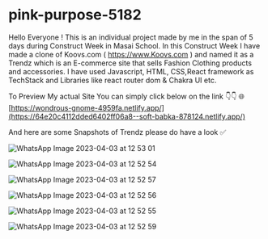 # pink-purpose-5182


Hello Everyone ! This is an individual project made by me in the span of 5 days during Construct Week in Masai School. In this Construct Week I have made a clone of Koovs.com ( https://www.Koovs.com ) and named it as a Trendz which is an E-commerce site that sells Fashion Clothing products and accessories. I have used Javascript, HTML, CSS,React framework as TechStack and Libraries like react router dom & Chakra UI etc.

To Preview My actual Site You can simply click below on the link 👇👇 🌐 [https://wondrous-gnome-4959fa.netlify.app/](https://64e20c4112dded6402ff06a8--soft-babka-878124.netlify.app/)

And here are some Snapshots of Trendz please do have a look ✅

![WhatsApp Image 2023-04-03 at 12 53 01](https://user-images.githubusercontent.com/119415006/229442546-04494898-9656-465e-8820-db6fcee04a06.jpg)


![WhatsApp Image 2023-04-03 at 12 52 54](https://user-images.githubusercontent.com/119415006/229442733-f3ec0e66-ae29-4058-b8d1-8ce3afe9e78a.jpg)


![WhatsApp Image 2023-04-03 at 12 52 57](https://user-images.githubusercontent.com/119415006/229442777-7ef8438b-6835-417b-b418-52ee44fc1f40.jpg)

![WhatsApp Image 2023-04-03 at 12 52 56](https://user-images.githubusercontent.com/119415006/229442816-75d587e9-a5b2-4bca-a4d6-a1bb9281e167.jpg)


![WhatsApp Image 2023-04-03 at 12 52 55](https://user-images.githubusercontent.com/119415006/229442935-3a8cec66-5db9-4571-800f-fcf38a866f4d.jpg)

![WhatsApp Image 2023-04-03 at 12 52 59](https://user-images.githubusercontent.com/119415006/229442989-95bbdc50-0272-42cf-b114-d853189e626c.jpg)


